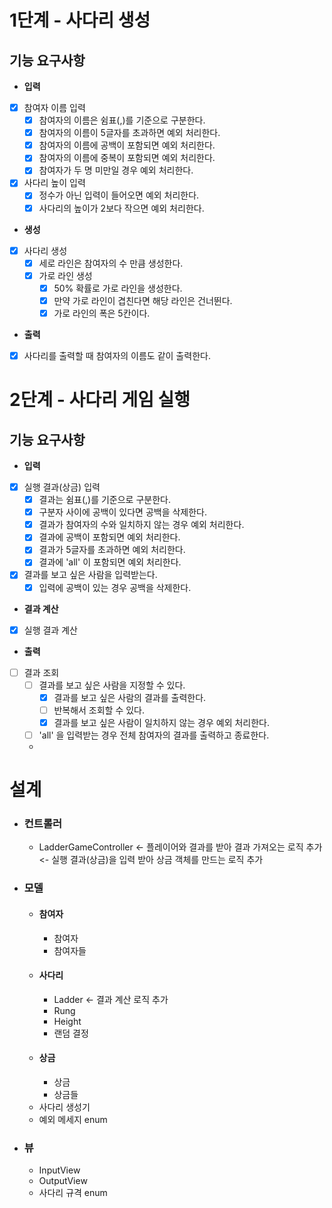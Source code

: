 # 1단계 - 사다리 생성
## 기능 요구사항
- **입력**
- [x] 참여자 이름 입력
  - [x] 참여자의 이름은 쉼표(,)를 기준으로 구분한다.
  - [x] 참여자의 이름이 5글자를 초과하면 예외 처리한다.
  - [x] 참여자의 이름에 공백이 포함되면 예외 처리한다.
  - [x] 참여자의 이름에 중복이 포함되면 예외 처리한다.
  - [x] 참여자가 두 명 미만일 경우 예외 처리한다.
- [x] 사다리 높이 입력
  - [x] 정수가 아닌 입력이 들어오면 예외 처리한다.
  - [x] 사다리의 높이가 2보다 작으면 예외 처리한다.

- **생성**
- [x] 사다리 생성
  - [x] 세로 라인은 참여자의 수 만큼 생성한다.
  - [x] 가로 라인 생성
    - [x] 50% 확률로 가로 라인을 생성한다.
    - [x] 만약 가로 라인이 겹친다면 해당 라인은 건너뛴다.
    - [x] 가로 라인의 폭은 5칸이다.

- **출력**
- [x] 사다리를 출력할 때 참여자의 이름도 같이 출력한다.

# 2단계 - 사다리 게임 실행
## 기능 요구사항
- **입력**
- [x] 실행 결과(상금) 입력
  - [x] 결과는 쉼표(,)를 기준으로 구분한다.
  - [x] 구분자 사이에 공백이 있다면 공백을 삭제한다.
  - [x] 결과가 참여자의 수와 일치하지 않는 경우 예외 처리한다.
  - [x] 결과에 공백이 포함되면 예외 처리한다.
  - [x] 결과가 5글자를 초과하면 예외 처리한다.
  - [x] 결과에 'all' 이 포함되면 예외 처리한다.
- [x] 결과를 보고 싶은 사람을 입력받는다.
  - [x] 입력에 공백이 있는 경우 공백을 삭제한다.

- **결과 계산**
- [x] 실행 결과 계산

- **출력**
- [ ] 결과 조회
  - [ ] 결과를 보고 싶은 사람을 지정할 수 있다.
    - [x] 결과를 보고 싶은 사람의 결과를 출력한다.
    - [ ] 반복해서 조회할 수 있다.
    - [x] 결과를 보고 싶은 사람이 일치하지 않는 경우 예외 처리한다.
  - [ ] 'all' 을 입력받는 경우 전체 참여자의 결과를 출력하고 종료한다.
  - 
# 설계
- ### 컨트롤러
    - LadderGameController <- 플레이어와 결과를 받아 결과 가져오는 로직 추가
                           <- 실행 결과(상금)을 입력 받아 상금 객체를 만드는 로직 추가
- ### 모델
    - #### 참여자
        - 참여자
        - 참여자들
    - #### 사다리
        - Ladder <- 결과 계산 로직 추가
        - Rung
        - Height
        - 랜덤 결정
    - #### 상금
        - 상금
        - 상금들
    - 사다리 생성기
    - 예외 메세지 enum
- ### 뷰
    - InputView
    - OutputView
    - 사다리 규격 enum
